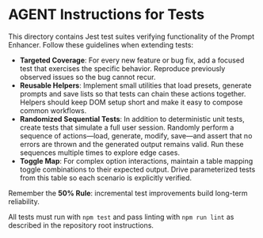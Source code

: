 # AGENT Instructions for Tests

This directory contains Jest test suites verifying functionality of the Prompt Enhancer. Follow these guidelines when extending tests:

- **Targeted Coverage**: For every new feature or bug fix, add a focused test that exercises the specific behavior. Reproduce previously observed issues so the bug cannot recur.
- **Reusable Helpers**: Implement small utilities that load presets, generate prompts and save lists so that tests can chain these actions together. Helpers should keep DOM setup short and make it easy to compose common workflows.
- **Randomized Sequential Tests**: In addition to deterministic unit tests, create tests that simulate a full user session. Randomly perform a sequence of actions—load, generate, modify, save—and assert that no errors are thrown and the generated output remains valid. Run these sequences multiple times to explore edge cases.
- **Toggle Map**: For complex option interactions, maintain a table mapping toggle combinations to their expected output. Drive parameterized tests from this table so each scenario is explicitly verified.

Remember the **50% Rule**: incremental test improvements build long-term reliability.

All tests must run with `npm test` and pass linting with `npm run lint` as described in the repository root instructions.
